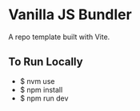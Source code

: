 # Vanilla JS Bundler

A repo template built with Vite.  

## To Run Locally
* $ nvm use
* $ npm install
* $ npm run dev
